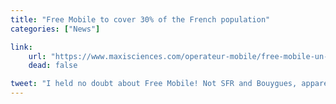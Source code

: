```yaml
---
title: "Free Mobile to cover 30% of the French population"
categories: ["News"]

link:
    url: "https://www.maxisciences.com/operateur-mobile/free-mobile-un-potentiel-de-couvrir-30-de-la-population-francaise_art24214.html"
    dead: false

tweet: "I held no doubt about Free Mobile! Not SFR and Bouygues, apparently!"
---
```

